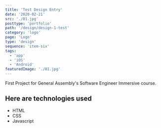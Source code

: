 ```yaml
---
title: 'Test Design Entry'
date: '2020-02-21'
src: './01.jpg'
posttype: 'portfolio'
path: '/design/design-1-test'
category: 'logo'
page: 'Logo'
type: 'design'
sequence: 'item-six'
tags:
  - 'app'
  - 'iOS'
  - 'Android'
featuredImage: './01.jpg'
---
```


First Project for General Assembly's Software Engineer Immersive course.

<!-- ![Blackjack Screenshot](../assets/images/fulls/01.jpg) -->

## Here are technologies used

- HTML
- CSS
- Javascript
